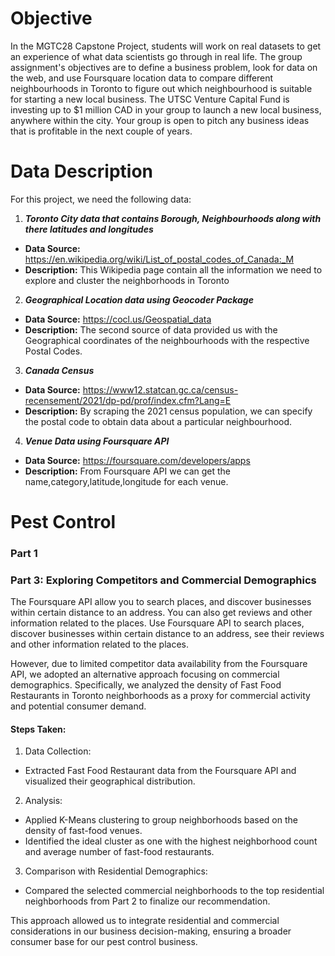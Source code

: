 # Objective
In the MGTC28 Capstone Project, students will work on real datasets to get an experience of what data scientists go through in real life. The group assignment's objectives are to define a business problem, look for data on the web, and use Foursquare location data to compare different neighbourhoods in Toronto to figure out which neighbourhood is suitable for starting a new local business. The UTSC Venture Capital Fund is investing up to $1 million CAD in your group to launch a new local business, anywhere within the city.  Your group is open to pitch any business ideas that is profitable in the next couple of years.

# Data Description
For this project, we need the following data:
1. ***Toronto City data that contains Borough, Neighbourhoods along with there latitudes and longitudes***
* **Data Source:** https://en.wikipedia.org/wiki/List_of_postal_codes_of_Canada:_M
* **Description:** This Wikipedia page contain all the information we need to explore and cluster the neighborhoods in Toronto
2. ***Geographical Location data using Geocoder Package***
* **Data Source:** https://cocl.us/Geospatial_data
* **Description:** The second source of data provided us with the Geographical coordinates of the neighbourhoods with the respective Postal Codes.
3. ***Canada Census***
* **Data Source:** https://www12.statcan.gc.ca/census-recensement/2021/dp-pd/prof/index.cfm?Lang=E
* **Description:** By scraping the 2021 census population, we can specify the postal code to obtain data about a particular neighbourhood.
4. ***Venue Data using Foursquare API***
* **Data Source:** https://foursquare.com/developers/apps
* **Description:** From Foursquare API we can get the name,category,latitude,longitude for each venue.


# Pest Control
### Part 1

### Part 3: Exploring Competitors and Commercial Demographics
The Foursquare API allow you to search places, and discover businesses within certain distance to an address.  You can also get reviews and other information related to the places. Use Foursquare API to search places, discover businesses within certain distance to an address, see their reviews and other information related to the places.

However, due to limited competitor data availability from the Foursquare API, we adopted an alternative approach focusing on commercial demographics. Specifically, we analyzed the density of Fast Food Restaurants in Toronto neighborhoods as a proxy for commercial activity and potential consumer demand.

#### Steps Taken:
1) Data Collection:
  - Extracted Fast Food Restaurant data from the Foursquare API and visualized their geographical distribution.
2) Analysis:
  - Applied K-Means clustering to group neighborhoods based on the density of fast-food venues.
  - Identified the ideal cluster as one with the highest neighborhood count and average number of fast-food restaurants.
3) Comparison with Residential Demographics:
  - Compared the selected commercial neighborhoods to the top residential neighborhoods from Part 2 to finalize our recommendation.

This approach allowed us to integrate residential and commercial considerations in our business decision-making, ensuring a broader consumer base for our pest control business.

